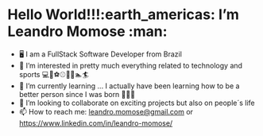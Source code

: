 <h1>Hello World!!!:earth_americas: I’m Leandro Momose :man:</h1>

- 🖥️ I am a FullStack Software Developer from Brazil
- 👀 I’m interested in pretty much everything related to technology and sports :computer::iphone::soccer::baseball::football::tennis::swimmer::surfer:
- 🌱 I’m currently learning ... I actually have been learning how to be a better person since I was born :baby::raised_hands::pray:
- 💞️ I’m looking to collaborate on exciting projects but also on people´s life 
- 📫 How to reach me: leandro.momose@gmail.com or https://www.linkedin.com/in/leandro-momose/

<!---
leandromomose/leandromomose is a ✨ special ✨ repository because its `README.md` (this file) appears on your GitHub profile.
You can click the Preview link to take a look at your changes.
--->
